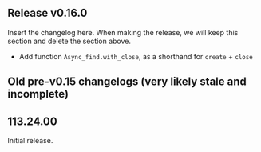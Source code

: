 ## Release v0.16.0

Insert the changelog here. When making the release, we will keep this
section and delete the section above.

- Add function `Async_find.with_close`, as a shorthand for `create` + `close`

## Old pre-v0.15 changelogs (very likely stale and incomplete)

## 113.24.00

Initial release.
